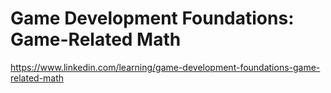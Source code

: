 # Game Development Foundations: Game-Related Math
https://www.linkedin.com/learning/game-development-foundations-game-related-math
